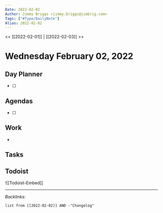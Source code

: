 ```yaml
---
Date: 2022-02-02
Author: Jimmy Briggs <jimmy.briggs@jimbrig.com>
Tags: ["#Type/DailyNote"]
Alias: 2022-02-02
---
```


<< [[2022-02-01]] | [[2022-02-03]] >>

# Wednesday February 02, 2022

## Day Planner

- [ ] 

## Agendas

- [ ] 

## Work

- 

## Tasks

## Todoist

![[Todoist-Embed]]

***

*Backlinks:*

```dataview
list from [[2022-02-02]] AND -"Changelog"
```